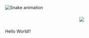 <img src="https://raw.githubusercontent.com/victor007/victor007/output/snake.svg" alt="Snake animation" />

###

<div align="center">
  <img src="https://profile-counter.glitch.me/victor007/count.svg?"  />
</div>

###

<p align="left">Hello World!!</p>

###

